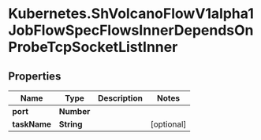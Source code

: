 # Kubernetes.ShVolcanoFlowV1alpha1JobFlowSpecFlowsInnerDependsOnProbeTcpSocketListInner

## Properties

Name | Type | Description | Notes
------------ | ------------- | ------------- | -------------
**port** | **Number** |  | 
**taskName** | **String** |  | [optional] 


